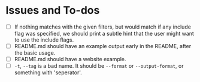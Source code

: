# Issues and To-dos

- [ ] If nothing matches with the given filters, but would match if any include flag was specified, we should print a subtle hint that the user might want to use the include flags.
- [ ] README.md should have an example output early in the README, after the basic usage.
- [ ] README.md should have a website example.
- [ ] `-t`, `--tag` is a bad name. It should be `--format` or `--output-format`, or something with 'seperator'.